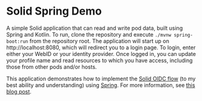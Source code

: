 # Solid Spring Demo

A simple Solid application that can read and write pod data, built using Spring and Kotlin. To run, clone the repository and execute `./mvnw spring-boot:run` from the repository root. The application will start up on http://localhost:8080, which will redirect you to a login page. To login, enter either your WebID or your identity provider. Once logged in, you can update your profile name and read resources to which you have access, including those from other pods and/or hosts.

This application demonstrates how to implement the [Solid OIDC flow](https://solid.github.io/authentication-panel/solid-oidc/) (to my best ability and understanding) using [Spring](https://spring.io/). For more information, see [this blog post](https://voidstarzero.ca/post/653158759952269312/dpop-with-spring-boot-and-spring-security).
